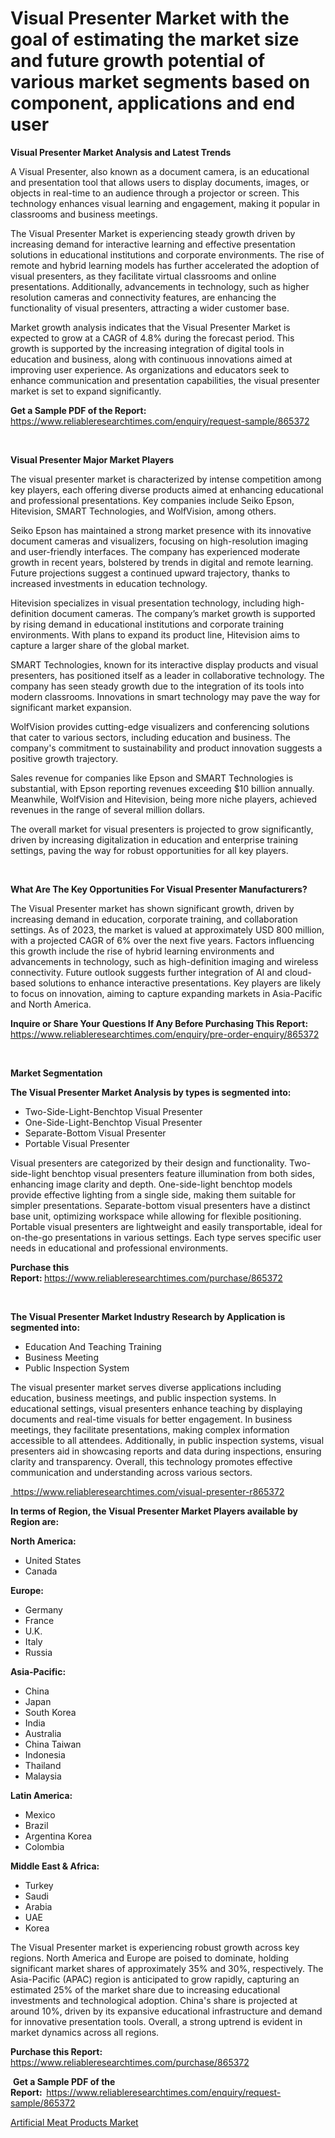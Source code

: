 <p><h1>Visual Presenter Market with the goal of estimating the market size and future growth potential of various market segments based on component, applications and end user</h1></p><p><strong>Visual Presenter Market Analysis and Latest Trends</strong></p>
<p><p>A Visual Presenter, also known as a document camera, is an educational and presentation tool that allows users to display documents, images, or objects in real-time to an audience through a projector or screen. This technology enhances visual learning and engagement, making it popular in classrooms and business meetings. </p><p>The Visual Presenter Market is experiencing steady growth driven by increasing demand for interactive learning and effective presentation solutions in educational institutions and corporate environments. The rise of remote and hybrid learning models has further accelerated the adoption of visual presenters, as they facilitate virtual classrooms and online presentations. Additionally, advancements in technology, such as higher resolution cameras and connectivity features, are enhancing the functionality of visual presenters, attracting a wider customer base.</p><p>Market growth analysis indicates that the Visual Presenter Market is expected to grow at a CAGR of 4.8% during the forecast period. This growth is supported by the increasing integration of digital tools in education and business, along with continuous innovations aimed at improving user experience. As organizations and educators seek to enhance communication and presentation capabilities, the visual presenter market is set to expand significantly.</p></p>
<p><strong>Get a Sample PDF of the Report:&nbsp;</strong> <a href="https://www.reliableresearchtimes.com/enquiry/request-sample/865372?utm_campaign=3227&utm_medium=2&utm_source=Github&utm_content=ia&utm_term=05042025&utm_id=visual-presenter">https://www.reliableresearchtimes.com/enquiry/request-sample/865372</a></p>
<p>&nbsp;</p>
<p><strong>Visual Presenter Major Market Players</strong></p>
<p><p>The visual presenter market is characterized by intense competition among key players, each offering diverse products aimed at enhancing educational and professional presentations. Key companies include Seiko Epson, Hitevision, SMART Technologies, and WolfVision, among others.</p><p>Seiko Epson has maintained a strong market presence with its innovative document cameras and visualizers, focusing on high-resolution imaging and user-friendly interfaces. The company has experienced moderate growth in recent years, bolstered by trends in digital and remote learning. Future projections suggest a continued upward trajectory, thanks to increased investments in education technology.</p><p>Hitevision specializes in visual presentation technology, including high-definition document cameras. The company’s market growth is supported by rising demand in educational institutions and corporate training environments. With plans to expand its product line, Hitevision aims to capture a larger share of the global market.</p><p>SMART Technologies, known for its interactive display products and visual presenters, has positioned itself as a leader in collaborative technology. The company has seen steady growth due to the integration of its tools into modern classrooms. Innovations in smart technology may pave the way for significant market expansion.</p><p>WolfVision provides cutting-edge visualizers and conferencing solutions that cater to various sectors, including education and business. The company's commitment to sustainability and product innovation suggests a positive growth trajectory.</p><p>Sales revenue for companies like Epson and SMART Technologies is substantial, with Epson reporting revenues exceeding $10 billion annually. Meanwhile, WolfVision and Hitevision, being more niche players, achieved revenues in the range of several million dollars.</p><p>The overall market for visual presenters is projected to grow significantly, driven by increasing digitalization in education and enterprise training settings, paving the way for robust opportunities for all key players.</p></p>
<p>&nbsp;</p>
<p><strong>What Are The Key Opportunities For Visual Presenter Manufacturers?</strong></p>
<p><p>The Visual Presenter market has shown significant growth, driven by increasing demand in education, corporate training, and collaboration settings. As of 2023, the market is valued at approximately USD 800 million, with a projected CAGR of 6% over the next five years. Factors influencing this growth include the rise of hybrid learning environments and advancements in technology, such as high-definition imaging and wireless connectivity. Future outlook suggests further integration of AI and cloud-based solutions to enhance interactive presentations. Key players are likely to focus on innovation, aiming to capture expanding markets in Asia-Pacific and North America.</p></p>
<p><strong>Inquire or Share Your Questions If Any Before Purchasing This Report:</strong> <a href="https://www.reliableresearchtimes.com/enquiry/pre-order-enquiry/865372?utm_campaign=3227&utm_medium=2&utm_source=Github&utm_content=ia&utm_term=05042025&utm_id=visual-presenter">https://www.reliableresearchtimes.com/enquiry/pre-order-enquiry/865372</a></p>
<p>&nbsp;</p>
<p><strong>Market Segmentation</strong></p>
<p><strong>The Visual Presenter Market Analysis by types is segmented into:</strong></p>
<p><ul><li>Two-Side-Light-Benchtop Visual Presenter</li><li>One-Side-Light-Benchtop Visual Presenter</li><li>Separate-Bottom Visual Presenter</li><li>Portable Visual Presenter</li></ul></p>
<p><p>Visual presenters are categorized by their design and functionality. Two-side-light benchtop visual presenters feature illumination from both sides, enhancing image clarity and depth. One-side-light benchtop models provide effective lighting from a single side, making them suitable for simpler presentations. Separate-bottom visual presenters have a distinct base unit, optimizing workspace while allowing for flexible positioning. Portable visual presenters are lightweight and easily transportable, ideal for on-the-go presentations in various settings. Each type serves specific user needs in educational and professional environments.</p></p>
<p><strong>Purchase this Report:&nbsp;</strong><a href="https://www.reliableresearchtimes.com/purchase/865372?utm_campaign=3227&utm_medium=2&utm_source=Github&utm_content=ia&utm_term=05042025&utm_id=visual-presenter">https://www.reliableresearchtimes.com/purchase/865372</a></p>
<p>&nbsp;</p>
<p><strong>The Visual Presenter Market Industry Research by Application is segmented into:</strong></p>
<p><ul><li>Education And Teaching Training</li><li>Business Meeting</li><li>Public Inspection System</li></ul></p>
<p><p>The visual presenter market serves diverse applications including education, business meetings, and public inspection systems. In educational settings, visual presenters enhance teaching by displaying documents and real-time visuals for better engagement. In business meetings, they facilitate presentations, making complex information accessible to all attendees. Additionally, in public inspection systems, visual presenters aid in showcasing reports and data during inspections, ensuring clarity and transparency. Overall, this technology promotes effective communication and understanding across various sectors.</p></p>
<p><a href="https://www.reliableresearchtimes.com/visual-presenter-r865372?utm_campaign=3227&utm_medium=2&utm_source=Github&utm_content=ia&utm_term=05042025&utm_id=visual-presenter">&nbsp;https://www.reliableresearchtimes.com/visual-presenter-r865372</a></p>
<p><strong>In terms of Region, the Visual Presenter Market Players available by Region are:</strong></p>
<p>
    <p> <strong> North America: </strong>
        <ul>
            <li>United States</li>
            <li>Canada</li>
        </ul>
        </p> 
    <p> <strong> Europe: </strong>
        <ul>
            <li>Germany</li>
            <li>France</li>
            <li>U.K.</li>
            <li>Italy</li>
            <li>Russia</li>
        </ul>
        </p> 
    <p> <strong> Asia-Pacific: </strong>
        <ul>
            <li>China</li>
            <li>Japan</li>
            <li>South Korea</li>
            <li>India</li>
            <li>Australia</li>
            <li>China Taiwan</li>
            <li>Indonesia</li>
            <li>Thailand</li>
            <li>Malaysia</li>
        </ul>
        </p> 
    <p> <strong> Latin America: </strong>
        <ul>
            <li>Mexico</li>
            <li>Brazil</li>
            <li>Argentina Korea</li>
            <li>Colombia</li>
        </ul>
        </p> 
    <p> <strong> Middle East & Africa: </strong>
        <ul>
            <li>Turkey</li>
            <li>Saudi</li>
            <li>Arabia</li>
            <li>UAE</li>
            <li>Korea</li>
        </ul>
    </p>
    </p>
<p><p>The Visual Presenter market is experiencing robust growth across key regions. North America and Europe are poised to dominate, holding significant market shares of approximately 35% and 30%, respectively. The Asia-Pacific (APAC) region is anticipated to grow rapidly, capturing an estimated 25% of the market share due to increasing educational investments and technological adoption. China's share is projected at around 10%, driven by its expansive educational infrastructure and demand for innovative presentation tools. Overall, a strong uptrend is evident in market dynamics across all regions.</p></p>
<p><strong>Purchase this Report: </strong><a href="https://www.reliableresearchtimes.com/purchase/865372?utm_campaign=3227&utm_medium=2&utm_source=Github&utm_content=ia&utm_term=05042025&utm_id=visual-presenter">https://www.reliableresearchtimes.com/purchase/865372</a></p>
<p>&nbsp;<strong>Get a Sample PDF of the Report:&nbsp;&nbsp;</strong><a href="https://www.reliableresearchtimes.com/enquiry/request-sample/865372?utm_campaign=3227&utm_medium=2&utm_source=Github&utm_content=ia&utm_term=05042025&utm_id=visual-presenter">https://www.reliableresearchtimes.com/enquiry/request-sample/865372</a></p>
<p><strong></strong></p>
<p><p><a href="https://github.com/jolinolooman/Market-Research-Report-List-1/blob/main/artificial-meat-products-market.md?utm_campaign=3227&utm_medium=2&utm_source=Github&utm_content=ia&utm_term=05042025&utm_id=visual-presenter">Artificial Meat Products Market</a></p></p>